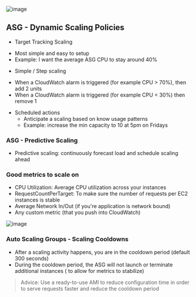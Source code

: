 ![image](https://github.com/nhvu95/aws-handbook/assets/26276890/a6a23990-9c8a-4594-a98b-89a4c56c5fac)

## ASG - Dynamic Scaling Policies
  * Target Tracking Scaling
   - Most simple and easy to setup
   - Example: I want the  average ASG CPU to stay around 40%

  * Simple / Step scaling
   - When a CloudWatch alarm is triggered (for example CPU > 70%), then add 2 units
   - When a CloudWatch alarm is triggered (for example CPU < 30%) then remove 1

  * Scheduled actions
    - Anticipate a scaling based on know usage patterns
    - Example: increase the min capacity to 10 at 5pm on Fridays

### ASG - Predictive Scaling
* Predictive scaling: continuously forecast load and schedule scaling ahead

### Good metrics to scale on
* CPU Utilization: Average CPU utilization across your instances
* RequestCountPerTarget: To make sure the number of requests per EC2 instances is stable
* Average Network In/Out (if you're application is network bound)
* Any custom metric (that you push into CloudWatch)

![image](https://github.com/nhvu95/aws-handbook/assets/26276890/836efb9a-b3ce-43ed-8847-6495d60a70fe)

### Auto Scaling Groups - Scaling Cooldowns
* After a scaling activity happens, you are in the cooldown period (default 300 seconds)
* During the cooldown period, the ASG will not launch or terminate additional instances ( to allow for metrics to stabilize)

> Advice: Use a ready-to-use AMI to reduce configuration time in order to serve requests faster and reduce the cooldown period

